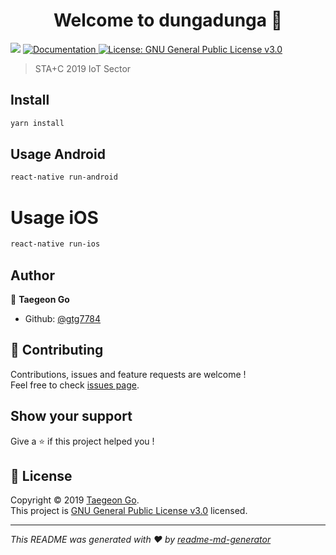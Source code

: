 <h1 align="center">Welcome to dungadunga 👋</h1>
<p>
  <img src="https://img.shields.io/badge/version-0.0.1-blue.svg?cacheSeconds=2592000" />
  <a href="https://github.com/dungadunga/react-native/blob/master/README.md">
    <img alt="Documentation" src="https://img.shields.io/badge/documentation-yes-brightgreen.svg" target="_blank" />
  </a>
  <a href="https://github.com/dungadunga/react-native/blob/master/LICENSE">
    <img alt="License: GNU General Public License v3.0" src="https://img.shields.io/badge/License-GNU General Public License v3.0-yellow.svg" target="_blank" />
  </a>
</p>

> STA+C 2019 IoT Sector

## Install

```sh
yarn install
```

## Usage Android

```sh
react-native run-android
```

# Usage iOS

```sh
react-native run-ios
```

## Author

👤 **Taegeon Go**

* Github: [@gtg7784](https://github.com/gtg7784)

## 🤝 Contributing

Contributions, issues and feature requests are welcome !<br />Feel free to check [issues page](https://github.com/dungadunga/react-native/issues).

## Show your support

Give a ⭐️ if this project helped you !

## 📝 License

Copyright © 2019 [Taegeon Go](https://github.com/gtg7784).<br />
This project is [GNU General Public License v3.0](https://github.com/dungadunga/react-native/blob/master/LICENSE) licensed.

***
_This README was generated with ❤️ by [readme-md-generator](https://github.com/kefranabg/readme-md-generator)_
